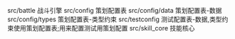 src/battle 战斗引擎
src/config 策划配置表
src/config/data 策划配置表-数据
src/config/types 策划配置表-类型约束
src/testconfig 测试配置表-数据,类型约束使用策划配置表;用来配置测试用策划配置
src/skill_core 技能核心



